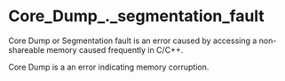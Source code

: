 # Core_Dump_._segmentation_fault
Core Dump or Segmentation fault is an error caused by accessing a non-shareable memory caused frequently in C/C++.

Core Dump is a an error indicating memory corruption.
